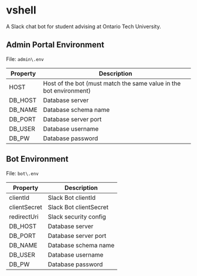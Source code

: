 # vshell
A Slack chat bot for student advising at Ontario Tech University.

## Admin Portal Environment
File: `admin\.env`

Property      | Description                                                       |
--------------|-------------------------------------------------------------------|
HOST          | Host of the bot (must match the same value in the bot environment)|
DB_HOST       | Database server                                                   |
DB_NAME       | Database schema name                                              |
DB_PORT       | Database server port                                              |
DB_USER       | Database username                                                 |
DB_PW         | Database password                                                 |


## Bot Environment
File: `bot\.env`

Property      | Description            |
--------------| -----------------------|
clientId      | Slack Bot clientId     |
clientSecret  | Slack Bot clientSecret |
redirectUri   | Slack security config  |
DB_HOST       | Database server        |
DB_PORT       | Database server port   |
DB_NAME       | Database schema name   |
DB_USER       | Database username      |
DB_PW         | Database password      |